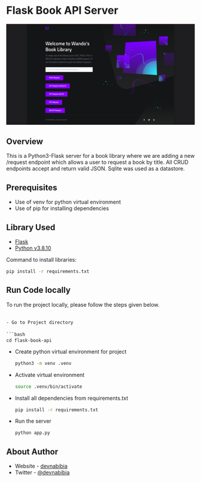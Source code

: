 
# Flask Book API Server

![Landing Page Screenshot](./give-directly.png?raw=true "Landing Page")

## Overview

This is a Python3-Flask server for a book library where we are adding a new ​/request endpoint which allows a user to request a book by title. All CRUD endpoints accept and return valid JSON. Sqlite was used as a datastore.

## Prerequisites

- Use of venv for python virtual environment
- Use of pip for installing dependencies

## Library Used

- [Flask](https://flask.palletsprojects.com/en/2.1.x/)
- [Python v3.8.10](https://www.python.org/downloads/release/python-3810/)

Command to install libraries:

```bash
pip install -r requirements.txt
```

## Run Code locally

To run the project locally, please follow the steps given below.

  ```

- Go to Project directory

  ```bash
  cd flask-book-api
  ```

- Create python virtual environment for project

  ```bash
  python3 -m venv .venv
  ```

- Activate virtual environment

  ```bash
  source .venv/bin/activate
  ```
- Install all dependencies from requirements.txt

  ```bash
  pip install -r requirements.txt
  ```

- Run the server
  ```bash
  python app.py
  ```


## About Author

- Website - [devnabibia](http://devnabibia.tech)
- Twitter - [@devnabibia](https://www.twitter.com/devnabibia)


